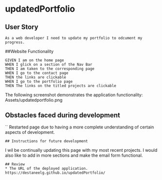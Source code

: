 # updatedPortfolio

## User Story

```
As a web developer I need to update my portfolio to odcument my progress. 
```

##Website Functionality

```
GIVEN I am on the home page 
WHEN I glick on a section of the Nav Bar
THEN I am taken to the corresponding page 
WHEN I go to the contact page
THEN the links are clickable
WHEN I go to the portfolio page
THEN The links on the titled projects are clickable 
```
The following screenshot demonstrates the application functionality:  
Assets/updatedportfolio.png
## Obstacles faced during development
``
Restarted page due to having a more complete understanding of certain aspects of development. 
```
## Instructions for future development
```
I wil be continually updating this page with my  most recent projects. I would also like  to add in more  sections and make the email form functional. 
```
## Review
* The URL of the deployed application.
https://destaneelg.github.io/updatedPortfolio/
                         
